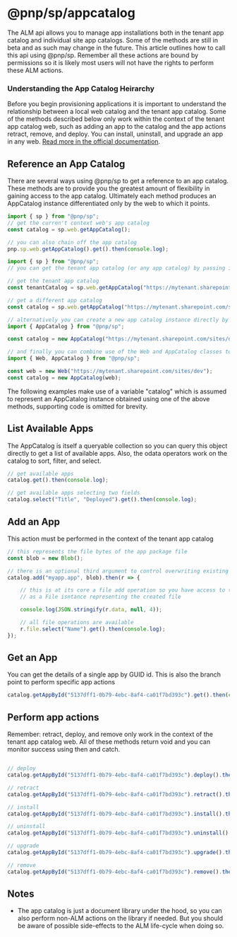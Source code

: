 # @pnp/sp/appcatalog

The ALM api allows you to manage app installations both in the tenant app catalog and individual site app catalogs. Some of the methods are still in beta and as such may change in the future. This article outlines how to call this api using @pnp/sp. Remember all these actions are bound by permissions so it is likely most users will not have the rights to perform these ALM actions.

### Understanding the App Catalog Heirarchy

Before you begin provisioning applications it is important to understand the relationship between a local web catalog and the tenant app catalog. Some of the methods described below only work within the context of the tenant app catalog web, such as adding an app to the catalog and the app actions retract, remove, and deploy. You can install, uninstall, and upgrade an app in any web. [Read more in the official documentation](https://docs.microsoft.com/en-us/sharepoint/dev/apis/alm-api-for-spfx-add-ins).

## Reference an App Catalog

There are several ways using @pnp/sp to get a reference to an app catalog. These methods are to provide you the greatest amount of flexibility in gaining access to the app catalog. Ultimately each method produces an AppCatalog instance differentiated only by the web to which it points.

```TypeScript
import { sp } from "@pnp/sp";
// get the curren't context web's app catalog
const catalog = sp.web.getAppCatalog();

// you can also chain off the app catalog
pnp.sp.web.getAppCatalog().get().then(console.log);
```

```TypeScript
import { sp } from "@pnp/sp";
// you can get the tenant app catalog (or any app catalog) by passing in a url

// get the tenant app catalog
const tenantCatalog = sp.web.getAppCatalog("https://mytenant.sharepoint.com/sites/appcatalog");

// get a different app catalog
const catalog = sp.web.getAppCatalog("https://mytenant.sharepoint.com/sites/anothersite");
```

```TypeScript
// alternatively you can create a new app catalog instance directly by importing the AppCatalog class
import { AppCatalog } from "@pnp/sp";

const catalog = new AppCatalog("https://mytenant.sharepoint.com/sites/dev");
```

```TypeScript
// and finally you can combine use of the Web and AppCatalog classes to create an AppCatalog instance from an existing Web
import { Web, AppCatalog } from "@pnp/sp";

const web = new Web("https://mytenant.sharepoint.com/sites/dev");
const catalog = new AppCatalog(web);
```

The following examples make use of a variable "catalog" which is assumed to represent an AppCatalog instance obtained using one of the above methods, supporting code is omitted for brevity.

## List Available Apps

The AppCatalog is itself a queryable collection so you can query this object directly to get a list of available apps. Also, the odata operators work on the catalog to sort, filter, and select.

```TypeScript
// get available apps
catalog.get().then(console.log);

// get available apps selecting two fields
catalog.select("Title", "Deployed").get().then(console.log);
```

## Add an App

This action must be performed in the context of the tenant app catalog

```TypeScript
// this represents the file bytes of the app package file
const blob = new Blob();

// there is an optional third argument to control overwriting existing files
catalog.add("myapp.app", blob).then(r => {

    // this is at its core a file add operation so you have access to the response data as well
    // as a File isntance representing the created file

    console.log(JSON.stringify(r.data, null, 4));

    // all file operations are available
    r.file.select("Name").get().then(console.log);
});
```

## Get an App

You can get the details of a single app by GUID id. This is also the branch point to perform specific app actions

```TypeScript
catalog.getAppById("5137dff1-0b79-4ebc-8af4-ca01f7bd393c").get().then(console.log);
```

## Perform app actions

Remember: retract, deploy, and remove only work in the context of the tenant app catalog web. All of these methods return void and you can monitor success using then and catch.

```TypeScript

// deploy
catalog.getAppById("5137dff1-0b79-4ebc-8af4-ca01f7bd393c").deploy().then(console.log).catch(console.error);

// retract
catalog.getAppById("5137dff1-0b79-4ebc-8af4-ca01f7bd393c").retract().then(console.log).catch(console.error);

// install
catalog.getAppById("5137dff1-0b79-4ebc-8af4-ca01f7bd393c").install().then(console.log).catch(console.error);

// uninstall
catalog.getAppById("5137dff1-0b79-4ebc-8af4-ca01f7bd393c").uninstall().then(console.log).catch(console.error);

// upgrade
catalog.getAppById("5137dff1-0b79-4ebc-8af4-ca01f7bd393c").upgrade().then(console.log).catch(console.error);

// remove
catalog.getAppById("5137dff1-0b79-4ebc-8af4-ca01f7bd393c").remove().then(console.log).catch(console.error);

```


## Notes

* The app catalog is just a document library under the hood, so you can also perform non-ALM actions on the library if needed. But you should be aware of possible side-effects to the ALM life-cycle when doing so.
